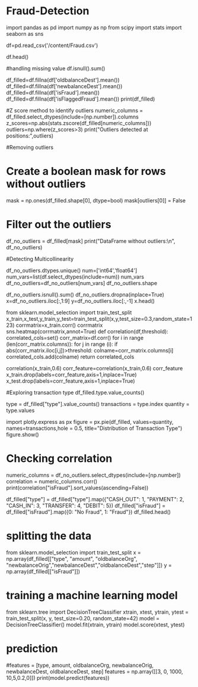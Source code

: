# Fraud-Detection

import pandas as pd
import numpy as np
from scipy import stats
import seaborn as sns

df=pd.read_csv('/content/Fraud.csv')

df.head()

#handling missing value
df.isnull().sum()

df_filled=df.fillna(df['oldbalanceDest'].mean())
df_filled=df.fillna(df['newbalanceDest'].mean())
df_filled=df.fillna(df['isFraud'].mean())
df_filled=df.fillna(df['isFlaggedFraud'].mean())
print(df_filled)

#Z score method to identify outliers
numeric_columns = df_filled.select_dtypes(include=[np.number]).columns
z_scores=np.abs(stats.zscore(df_filled[numeric_columns]))
outliers=np.where(z_scores>3)
print("Outliers detected at positions:",outliers)

#Removing outliers
# Create a boolean mask for rows without outliers
mask = np.ones(df_filled.shape[0], dtype=bool)
mask[outliers[0]] = False

# Filter out the outliers
df_no_outliers = df_filled[mask]
print("DataFrame without outliers:\n", df_no_outliers)


#Detecting Multicollinearity

df_no_outliers.dtypes.unique()
num=['int64','float64']
num_vars=list(df.select_dtypes(include=num))
num_vars
df_no_outliers=df_no_outliers[num_vars]
df_no_outliers.shape


df_no_outliers.isnull().sum()
df_no_outliers.dropna(inplace=True)
x=df_no_outliers.iloc[:,1:9]
y=df_no_outliers.iloc[:,-1]
x.head()

from sklearn.model_selection import train_test_split
x_train,x_test,y_train,y_test=train_test_split(x,y,test_size=0.3,random_state=123)
corrmatrix=x_train.corr()
corrmatrix
sns.heatmap(corrmatrix,annot=True)
def correlation(df,threshold):
  correlated_cols=set()
  corr_matrix=df.corr()
  for i in range (len(corr_matrix.columns)):
    for j in range (i):
      if abs(corr_matrix.iloc[i,j])>threshold:
        colname=corr_matrix.columns[i]
        correlated_cols.add(colname)
        return correlated_cols



correlation(x_train,0.6)
corr_feature=correlation(x_train,0.6)
corr_feature
x_train.drop(labels=corr_feature,axis=1,inplace=True)
x_test.drop(labels=corr_feature,axis=1,inplace=True)

#Exploring transaction type
df_filled.type.value_counts()

type = df_filled["type"].value_counts()
transactions = type.index
quantity = type.values

import plotly.express as px
figure = px.pie(df_filled,
             values=quantity,
             names=transactions,hole = 0.5,
             title="Distribution of Transaction Type")
figure.show()

# Checking correlation
numeric_columns = df_no_outliers.select_dtypes(include=[np.number])
correlation = numeric_columns.corr()
print(correlation["isFraud"].sort_values(ascending=False))

df_filled["type"] = df_filled["type"].map({"CASH_OUT": 1, "PAYMENT": 2,
                                 "CASH_IN": 3, "TRANSFER": 4,
                                 "DEBIT": 5})
df_filled["isFraud"] = df_filled["isFraud"].map({0: "No Fraud", 1: "Fraud"})
df_filled.head()

# splitting the data
from sklearn.model_selection import train_test_split
x = np.array(df_filled[["type", "amount", "oldbalanceOrg", "newbalanceOrig","newbalanceDest","oldbalanceDest","step"]])
y = np.array(df_filled[["isFraud"]])

# training a machine learning model
from sklearn.tree import DecisionTreeClassifier
xtrain, xtest, ytrain, ytest = train_test_split(x, y, test_size=0.20, random_state=42)
model = DecisionTreeClassifier()
model.fit(xtrain, ytrain)
model.score(xtest, ytest)

# prediction
#features = [type, amount, oldbalanceOrg, newbalanceOrig, newbalanceDest, oldbalanceDest, step]
features = np.array([[3, 0, 1000, 10,5,0.2,0]])
print(model.predict(features))
